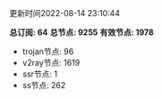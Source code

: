 更新时间2022-08-14 23:10:44

**总订阅: 64**
**总节点: 9255**
**有效节点: 1978**
- trojan节点: 96
- v2ray节点: 1619
- ssr节点: 1
- ss节点: 262
